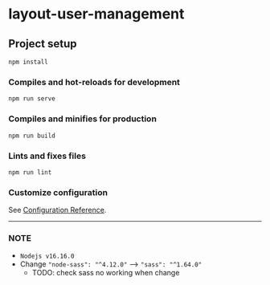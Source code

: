# layout-user-management

## Project setup
```
npm install
```

### Compiles and hot-reloads for development
```
npm run serve
```

### Compiles and minifies for production
```
npm run build
```

### Lints and fixes files
```
npm run lint
```

### Customize configuration
See [Configuration Reference](https://cli.vuejs.org/config/).

---

### NOTE
- `Nodejs v16.16.0`
- Change `"node-sass": "^4.12.0"` --> `"sass": "^1.64.0"`
  - TODO: check sass no working when change
